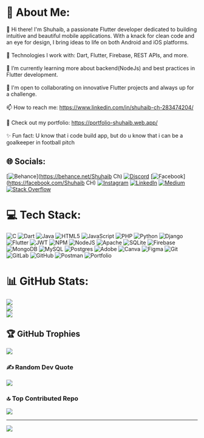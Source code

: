 # 💫 About Me:
👋 Hi there! I'm Shuhaib, a passionate Flutter developer dedicated to building intuitive and beautiful mobile applications. With a knack for clean code and an eye for design, I bring ideas to life on both Android and iOS platforms.<br><br>🔧 Technologies I work with: Dart, Flutter, Firebase, REST APIs, and more.<br><br>🌱 I’m currently learning more about backend(NodeJs) and best practices in Flutter development.<br><br>💼 I'm open to collaborating on innovative Flutter projects and always up for a challenge.<br><br>📫 How to reach me: https://www.linkedin.com/in/shuhaib-ch-283474204/<br><br>📄 Check out my portfolio: https://portfolio-shuhaib.web.app/<br><br>✨ Fun fact: U know that i code build app, but do u know that i can be a goalkeeper in football pitch


## 🌐 Socials:
[![Behance](https://img.shields.io/badge/Behance-1769ff?logo=behance&logoColor=white)](https://behance.net/Shuhaib Ch) [![Discord](https://img.shields.io/badge/Discord-%237289DA.svg?logo=discord&logoColor=white)](https://discord.gg/https://discord.gg/ZZEx3WqP) [![Facebook](https://img.shields.io/badge/Facebook-%231877F2.svg?logo=Facebook&logoColor=white)](https://facebook.com/Shuhaib CH) [![Instagram](https://img.shields.io/badge/Instagram-%23E4405F.svg?logo=Instagram&logoColor=white)](https://instagram.com/shuhaib_c.h) [![LinkedIn](https://img.shields.io/badge/LinkedIn-%230077B5.svg?logo=linkedin&logoColor=white)](https://linkedin.com/in/shuhaibch) [![Medium](https://img.shields.io/badge/Medium-12100E?logo=medium&logoColor=white)](https://medium.com/@https://medium.com/@shuhaibch0596) [![Stack Overflow](https://img.shields.io/badge/-Stackoverflow-FE7A16?logo=stack-overflow&logoColor=white)](https://stackoverflow.com/users/20331759) 

# 💻 Tech Stack:
![C](https://img.shields.io/badge/c-%2300599C.svg?style=for-the-badge&logo=c&logoColor=white) ![Dart](https://img.shields.io/badge/dart-%230175C2.svg?style=for-the-badge&logo=dart&logoColor=white) ![Java](https://img.shields.io/badge/java-%23ED8B00.svg?style=for-the-badge&logo=openjdk&logoColor=white) ![HTML5](https://img.shields.io/badge/html5-%23E34F26.svg?style=for-the-badge&logo=html5&logoColor=white) ![JavaScript](https://img.shields.io/badge/javascript-%23323330.svg?style=for-the-badge&logo=javascript&logoColor=%23F7DF1E) ![PHP](https://img.shields.io/badge/php-%23777BB4.svg?style=for-the-badge&logo=php&logoColor=white) ![Python](https://img.shields.io/badge/python-3670A0?style=for-the-badge&logo=python&logoColor=ffdd54) ![Django](https://img.shields.io/badge/django-%23092E20.svg?style=for-the-badge&logo=django&logoColor=white) ![Flutter](https://img.shields.io/badge/Flutter-%2302569B.svg?style=for-the-badge&logo=Flutter&logoColor=white) ![JWT](https://img.shields.io/badge/JWT-black?style=for-the-badge&logo=JSON%20web%20tokens) ![NPM](https://img.shields.io/badge/NPM-%23CB3837.svg?style=for-the-badge&logo=npm&logoColor=white) ![NodeJS](https://img.shields.io/badge/node.js-6DA55F?style=for-the-badge&logo=node.js&logoColor=white) ![Apache](https://img.shields.io/badge/apache-%23D42029.svg?style=for-the-badge&logo=apache&logoColor=white) ![SQLite](https://img.shields.io/badge/sqlite-%2307405e.svg?style=for-the-badge&logo=sqlite&logoColor=white) ![Firebase](https://img.shields.io/badge/firebase-a08021?style=for-the-badge&logo=firebase&logoColor=ffcd34) ![MongoDB](https://img.shields.io/badge/MongoDB-%234ea94b.svg?style=for-the-badge&logo=mongodb&logoColor=white) ![MySQL](https://img.shields.io/badge/mysql-4479A1.svg?style=for-the-badge&logo=mysql&logoColor=white) ![Postgres](https://img.shields.io/badge/postgres-%23316192.svg?style=for-the-badge&logo=postgresql&logoColor=white) ![Adobe](https://img.shields.io/badge/adobe-%23FF0000.svg?style=for-the-badge&logo=adobe&logoColor=white) ![Canva](https://img.shields.io/badge/Canva-%2300C4CC.svg?style=for-the-badge&logo=Canva&logoColor=white) ![Figma](https://img.shields.io/badge/figma-%23F24E1E.svg?style=for-the-badge&logo=figma&logoColor=white) ![Git](https://img.shields.io/badge/git-%23F05033.svg?style=for-the-badge&logo=git&logoColor=white) ![GitLab](https://img.shields.io/badge/gitlab-%23181717.svg?style=for-the-badge&logo=gitlab&logoColor=white) ![GitHub](https://img.shields.io/badge/github-%23121011.svg?style=for-the-badge&logo=github&logoColor=white) ![Postman](https://img.shields.io/badge/Postman-FF6C37?style=for-the-badge&logo=postman&logoColor=white) ![Portfolio](https://img.shields.io/badge/Portfolio-%23000000.svg?style=for-the-badge&logo=firefox&logoColor=#FF7139)
# 📊 GitHub Stats:
![](https://github-readme-stats.vercel.app/api?username=Shuhaibch&theme=dark&hide_border=false&include_all_commits=true&count_private=true)<br/>
![](https://github-readme-streak-stats.herokuapp.com/?user=Shuhaibch&theme=dark&hide_border=false)<br/>
![](https://github-readme-stats.vercel.app/api/top-langs/?username=Shuhaibch&theme=dark&hide_border=false&include_all_commits=true&count_private=true&layout=compact)

## 🏆 GitHub Trophies
![](https://github-profile-trophy.vercel.app/?username=Shuhaibch&theme=radical&no-frame=false&no-bg=false&margin-w=4)

### ✍️ Random Dev Quote
![](https://quotes-github-readme.vercel.app/api?type=horizontal&theme=radical)

### 🔝 Top Contributed Repo
![](https://github-contributor-stats.vercel.app/api?username=Shuhaibch&limit=5&theme=dark&combine_all_yearly_contributions=true)

---
[![](https://visitcount.itsvg.in/api?id=Shuhaibch&icon=0&color=0)](https://visitcount.itsvg.in)

<!-- Proudly created with GPRM ( https://gprm.itsvg.in ) -->

